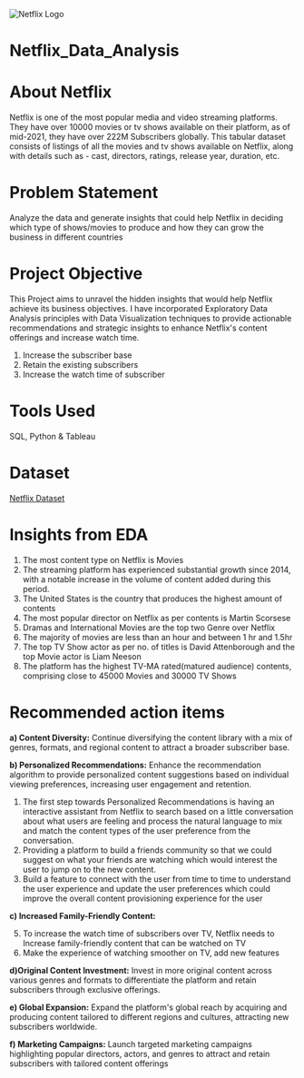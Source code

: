 ![Netflix Logo](https://github.com/AnuragAnalyst/Netflix_Data_Analysis/assets/92114108/edc74d40-5584-42ea-ba28-f28129bcd439)

# Netflix_Data_Analysis
# About Netflix
Netflix is one of the most popular media and video streaming platforms. They have over 10000 movies or tv shows available on their platform, as of mid-2021, they have over 222M Subscribers globally. This tabular dataset consists of listings of all the movies and tv shows available on Netflix, along with details such as - cast, directors, ratings, release year, duration, etc.
# Problem Statement 
Analyze the data and generate insights that could help Netflix in deciding which type of shows/movies to produce and how they can grow the business in different countries
# Project Objective 
This Project aims to unravel the hidden insights that would help Netflix achieve its business objectives. I have incorporated Exploratory Data Analysis principles with Data Visualization techniques to provide actionable recommendations and strategic insights to enhance Netflix's content offerings and increase watch time.

1. Increase the subscriber base 
2. Retain the existing subscribers 
3. Increase the watch time of subscriber
# Tools Used
SQL, Python & Tableau
# Dataset 
[Netflix Dataset](https://d2beiqkhq929f0.cloudfront.net/public_assets/assets/000/000/940/original/netflix.csv)

# Insights from EDA
1. The most content type on Netflix is Movies
2. The streaming platform has experienced substantial growth since 2014, with a notable increase in the volume of content added during this period.
3. The United States is the country that produces the highest amount of contents
4. The most popular director on Netflix as per contents is Martin Scorsese
5. Dramas and International Movies are the top two Genre over Netflix
6. The majority of movies are less than an hour and between 1 hr and 1.5hr
7. The top TV Show actor as per no. of titles is David Attenborough and the top Movie actor is Liam Neeson
8. The platform has the highest TV-MA rated(matured audience) contents, comprising close to 45000 Movies and 30000 TV Shows

# Recommended action items

**a) Content Diversity:** Continue diversifying the content library with a mix of genres, formats, and regional content to attract a broader subscriber base. 

**b) Personalized Recommendations:** Enhance the recommendation algorithm to provide personalized content suggestions based on individual viewing preferences, increasing user engagement and retention. 

1. The first step towards Personalized Recommendations is having an interactive assistant from Netflix to search based on a little conversation about what users are feeling and process the natural language to mix and match the content types of the user preference from the conversation.
2. Providing a platform to build a friends community so that we could suggest on what your friends are watching which would interest the user to jump on to the new content. 
3. Build a feature to connect with the user from time to time to understand the user experience and update the user preferences which could improve the overall content provisioning experience for the user

**c) Increased Family-Friendly Content:**

5. To increase the watch time of subscribers over TV, Netflix needs to Increase family-friendly content that can be watched on TV
6. Make the experience of watching smoother on TV, add new features

**d)Original Content Investment:** Invest in more original content across various genres and formats to differentiate the platform and retain subscribers through exclusive offerings.

**e) Global Expansion:** Expand the platform's global reach by acquiring and producing content tailored to different regions and cultures, attracting new subscribers worldwide.

**f) Marketing Campaigns:** Launch targeted marketing campaigns highlighting popular directors, actors, and genres to attract and retain subscribers with tailored content offerings

